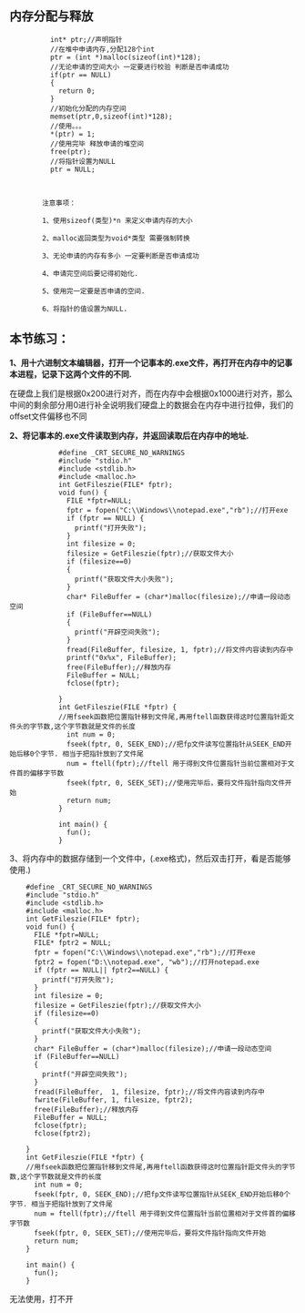 内存分配与释放
---																					
              int* ptr;//声明指针					        	 			
              //在堆中申请内存,分配128个int										
              ptr = (int *)malloc(sizeof(int)*128);											                                                   
              //无论申请的空间大小 一定要进行校验 判断是否申请成功											
              if(ptr == NULL)						           				
              {											
                return 0;						
              }											                      	
              //初始化分配的内存空间											
              memset(ptr,0,sizeof(int)*128);						
              //使用。。。											
              *(ptr) = 1;											
              //使用完毕 释放申请的堆空间											
              free(ptr);											
              //将指针设置为NULL											
              ptr = NULL;					


					
            注意事项：					

            1、使用sizeof(类型)*n 来定义申请内存的大小					

            2、malloc返回类型为void*类型 需要强制转换					

            3、无论申请的内存有多小 一定要判断是否申请成功					

            4、申请完空间后要记得初始化.					

            5、使用完一定要是否申请的空间.					

            6、将指针的值设置为NULL.					

						
本节练习：						
---						
						
**1、用十六进制文本编辑器，打开一个记事本的.exe文件，再打开在内存中的记事本进程，记录下这两个文件的不同.**				

在硬盘上我们是根据0x200进行对齐，而在内存中会根据0x1000进行对齐，那么中间的剩余部分用0进行补全说明我们硬盘上的数据会在内存中进行拉伸，我们的offset文件偏移也不同


**2、将记事本的.exe文件读取到内存，并返回读取后在内存中的地址.**	

                #define _CRT_SECURE_NO_WARNINGS
                #include "stdio.h"
                #include <stdlib.h>
                #include <malloc.h>
                int GetFileszie(FILE* fptr);
                void fun() {
                  FILE *fptr=NULL;
                  fptr = fopen("C:\\Windows\\notepad.exe","rb");//打开exe
                  if (fptr == NULL) {
                    printf("打开失败");
                  }
                  int filesize = 0;
                  filesize = GetFileszie(fptr);//获取文件大小
                  if (filesize==0)
                  {
                    printf("获取文件大小失败");
                  }
                  char* FileBuffer = (char*)malloc(filesize);//申请一段动态空间
                  if (FileBuffer==NULL)
                  {
                    printf("开辟空间失败");
                  }
                  fread(FileBuffer, filesize, 1, fptr);//将文件内容读到内存中
                  printf("0x%x", FileBuffer);
                  free(FileBuffer);//释放内存
                  FileBuffer = NULL;
                  fclose(fptr);

                }
                int GetFileszie(FILE *fptr) {
                //用fseek函数把位置指针移到文件尾,再用ftell函数获得这时位置指针距文件头的字节数,这个字节数就是文件的长度
                  int num = 0;
                  fseek(fptr, 0, SEEK_END);//把fp文件读写位置指针从SEEK_END开始后移0个字节. 相当于把指针放到了文件尾 
                  num = ftell(fptr);//ftell 用于得到文件位置指针当前位置相对于文件首的偏移字节数
                  fseek(fptr, 0, SEEK_SET);//使用完毕后，要将文件指针指向文件开始
                  return num;
                }

                int main() {
                  fun();
                }

3、将内存中的数据存储到一个文件中，(.exe格式)，然后双击打开，看是否能够使用.)

        #define _CRT_SECURE_NO_WARNINGS
        #include "stdio.h"
        #include <stdlib.h>
        #include <malloc.h>
        int GetFileszie(FILE* fptr);
        void fun() {
          FILE *fptr=NULL;
          FILE* fptr2 = NULL;
          fptr = fopen("C:\\Windows\\notepad.exe","rb");//打开exe
          fptr2 = fopen("D:\\notepad.exe", "wb");//打开notepad.exe
          if (fptr == NULL|| fptr2==NULL) {
            printf("打开失败");
          }
          int filesize = 0;
          filesize = GetFileszie(fptr);//获取文件大小
          if (filesize==0)
          {
            printf("获取文件大小失败");
          }
          char* FileBuffer = (char*)malloc(filesize);//申请一段动态空间
          if (FileBuffer==NULL)
          {
            printf("开辟空间失败");
          }
          fread(FileBuffer,  1, filesize, fptr);//将文件内容读到内存中
          fwrite(FileBuffer, 1, filesize, fptr2);
          free(FileBuffer);//释放内存
          FileBuffer = NULL;
          fclose(fptr);
          fclose(fptr2);

        }
        int GetFileszie(FILE *fptr) {
        //用fseek函数把位置指针移到文件尾,再用ftell函数获得这时位置指针距文件头的字节数,这个字节数就是文件的长度
          int num = 0;
          fseek(fptr, 0, SEEK_END);//把fp文件读写位置指针从SEEK_END开始后移0个字节. 相当于把指针放到了文件尾 
          num = ftell(fptr);//ftell 用于得到文件位置指针当前位置相对于文件首的偏移字节数
          fseek(fptr, 0, SEEK_SET);//使用完毕后，要将文件指针指向文件开始
          return num;
        }

        int main() {
          fun();
        }


无法使用，打不开
